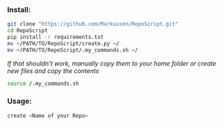 ### Install:
```bash
git clone "https://github.com/Markuusen/RepoScript.git"
cd RepoScript
pip install -r requirements.txt
mv ~/PATH/TO/RepoScript/create.py ~/
mv ~/PATH/TO/RepoScript/.my_commands.sh ~/
```

*If that shouldn't work, manually copy them to your home folder or create new files and copy the contents*

```bash
source /.my_commands.sh
```

### Usage:
```bash
create <Name of your Repo>
```
